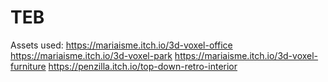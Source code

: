# TEB
 



Assets used:
	https://mariaisme.itch.io/3d-voxel-office
	https://mariaisme.itch.io/3d-voxel-park
	https://mariaisme.itch.io/3d-voxel-furniture
	https://penzilla.itch.io/top-down-retro-interior